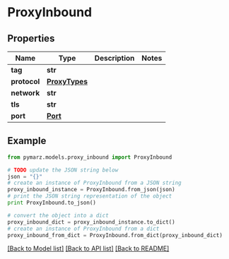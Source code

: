 # ProxyInbound


## Properties
Name | Type | Description | Notes
------------ | ------------- | ------------- | -------------
**tag** | **str** |  | 
**protocol** | [**ProxyTypes**](ProxyTypes.md) |  | 
**network** | **str** |  | 
**tls** | **str** |  | 
**port** | [**Port**](Port.md) |  | 

## Example

```python
from pymarz.models.proxy_inbound import ProxyInbound

# TODO update the JSON string below
json = "{}"
# create an instance of ProxyInbound from a JSON string
proxy_inbound_instance = ProxyInbound.from_json(json)
# print the JSON string representation of the object
print ProxyInbound.to_json()

# convert the object into a dict
proxy_inbound_dict = proxy_inbound_instance.to_dict()
# create an instance of ProxyInbound from a dict
proxy_inbound_from_dict = ProxyInbound.from_dict(proxy_inbound_dict)
```
[[Back to Model list]](../README.md#documentation-for-models) [[Back to API list]](../README.md#documentation-for-api-endpoints) [[Back to README]](../README.md)


